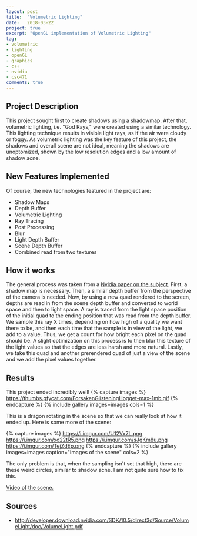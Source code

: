 ```yaml
---
layout: post
title:  "Volumetric Lighting"
date:   2018-03-22
project: true
excerpt: "OpenGL implementation of Volumetric Lighting"
tag:
- volumetric
- lighting
- openGL
- graphics
- c++
- nvidia
- csc471
comments: true
---
```

## Project Description

This project sought first to create shadows using a shadowmap. After that, volumetric lighting, i.e. "God Rays," were created using a similar technology. This lighting technique results in visible light rays, as if the air were cloudy or foggy. As volumetric lighting was the key feature of this project, the shadows and overall scene are not ideal, meaning the shadows are unoptomized, shown by the low resolution edges and a low amount of shadow acne.

## New Features Implemented
Of course, the new technologies featured in the project are:
* Shadow Maps
* Depth Buffer
* Volumetric Lighting
* Ray Tracing
* Post Processing
* Blur
* Light Depth Buffer
* Scene Depth Buffer
* Combined read from two textures

## How it works

The general process was taken from a [Nvidia paper on the subject](http://developer.download.nvidia.com/SDK/10.5/direct3d/Source/VolumeLight/doc/VolumeLight.pdf). First, a shadow map is necessary. Then, a similar depth buffer from the perspective of the camera is needed. Now, by using a new quad rendered to the screen, depths are read in from the scene depth buffer and converted to world space and then to light space. A ray is traced from the light space position of the initial quad to the ending position that was read from the depth buffer. We sample this ray X times, depending on how high of a quality we want there to be, and then each time that the sample is in view of the light, we add to a value. Thus, we get a count for how bright each pixel on the quad should be. A slight optimization on this process is to then blur this texture of the light values so that the edges are less harsh and more natural. Lastly, we take this quad and another prerendered quad of just a view of the scene and we add the pixel values together.

## Results
This project ended incredibly well!
{% capture images %}
	https://thumbs.gfycat.com/ForsakenGlisteningHogget-max-1mb.gif
{% endcapture %}
{% include gallery images=images cols=1 %}

This is a dragon rotating in the scene so that we can really look at how it ended up. Here is some more of the scene:

{% capture images %}
    https://i.imgur.com/U12Vx7L.png
	https://i.imgur.com/xo22tR5.png
	https://i.imgur.com/sJgKm8u.png
	https://i.imgur.com/TejZdEp.png
{% endcapture %}
{% include gallery images=images caption="Images of the scene" cols=2 %}

The only problem is that, when the sampling isn't set that high, there are these weird circles, similar to shadow acne. I am not quite sure how to fix this.

[Video of the scene.](https://www.youtube.com/watch?v=FMcJD0R-rYQ)

## Sources

* http://developer.download.nvidia.com/SDK/10.5/direct3d/Source/VolumeLight/doc/VolumeLight.pdf
